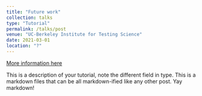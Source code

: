```yaml
---
title: "Future work"
collection: talks
type: "Tutorial"
permalink: /talks/post
venue: "UC-Berkeley Institute for Testing Science"
date: 2021-03-01
location: "?"
---
```


[More information here](http://exampleurl.com)

This is a description of your tutorial, note the different field in type. This is a markdown files that can be all markdown-ified like any other post. Yay markdown!
